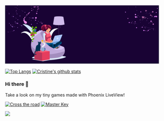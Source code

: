 ![cover github](https://github.com/cristineguadelupe/cristineguadelupe/blob/main/images/cover.png)  

[![Top Langs](https://github-readme-stats.vercel.app/api/top-langs/?username=cristineguadelupe&layout=compact&theme=nightowl)](#)
[![Cristine's github stats](https://github-readme-stats.vercel.app/api?username=cristineguadelupe&theme=nightowl&show_icons=true&include_all_commits=true&count_private=true&hide=stars,issues)](#)

### Hi there 👋

Take a look on my tiny games made with Phoenix LiveView!

[![Cross the road](https://github-readme-stats.vercel.app/api/pin/?username=cristineguadelupe&repo=crosstheroad&theme=nightowl)](https://github.com/cristineguadelupe/crosstheroad)
[![Master Key](https://github-readme-stats.vercel.app/api/pin/?username=cristineguadelupe&repo=masterkey&theme=nightowl)](https://github.com/cristineguadelupe/masterkey)

![](https://komarev.com/ghpvc/?username=cristineguadelupe&color=blueviolet)

<!--
**cristineguadelupe/cristineguadelupe** is a ✨ _special_ ✨ repository because its `README.md` (this file) appears on your GitHub profile.

Here are some ideas to get you started:

- 🔭 I’m currently working on ...
- 🌱 I’m currently learning ...
- 👯 I’m looking to collaborate on ...
- 🤔 I’m looking for help with ...
- 💬 Ask me about ...
- 📫 How to reach me: ...
- 😄 Pronouns: ...
- ⚡ Fun fact: ...
-->
